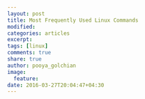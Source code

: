 ```yaml
---
layout: post
title: Most Frequently Used Linux Commands
modified:
categories: articles
excerpt:
tags: [linux]
comments: true
share: true
author: pooya_golchian
image:
  feature:
date: 2016-03-27T20:04:47+04:30
---
```

